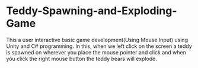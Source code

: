 # Teddy-Spawning-and-Exploding-Game
This a user interactive basic game development(Using Mouse Input) using Unity and C# programming. In this, when we left click on the screen a teddy is spawned on wherever you place the mouse pointer and click and when you click the right mouse button the teddy bears will explode.
